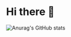 
<h1><b>Hi there 👋</b></h1>

<!--
pinned repo 보기좋게 정렬하기
<a href="https://github.com/anuraghazra/github-readme-stats">
  <img align="center" src="https://github-readme-stats.vercel.app/api/pin/?username=anuraghazra&repo=github-readme-stats" />
</a>
<a href="https://github.com/anuraghazra/convoychat">
  <img align="center" src="https://github-readme-stats.vercel.app/api/pin/?username=anuraghazra&repo=convoychat" />
</a>
-->

![Anurag's GitHub stats](https://github-readme-stats.vercel.app/api?username=xxbeann&show_icons=true&theme=radical)
<!--
![Top Langs](https://github-readme-stats.vercel.app/api/top-langs/?username=xxbeann)
-->

